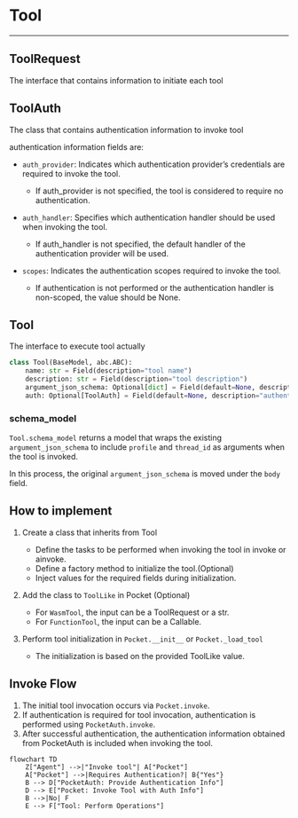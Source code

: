 # Tool

---

## ToolRequest

The interface that contains information to initiate each tool

## ToolAuth

The class that contains authentication information to invoke tool

authentication information fields are:

- `auth_provider`: Indicates which authentication provider’s credentials are required to invoke the tool.
    - If auth_provider is not specified, the tool is considered to require no authentication.

- `auth_handler`: Specifies which authentication handler should be used when invoking the tool.
    - If auth_handler is not specified, the default handler of the authentication provider will be used.

- `scopes`: Indicates the authentication scopes required to invoke the tool.
    - If authentication is not performed or the authentication handler is non-scoped, the value should be None.

## Tool

The interface to execute tool actually

```python
class Tool(BaseModel, abc.ABC):
    name: str = Field(description="tool name")
    description: str = Field(description="tool description")
    argument_json_schema: Optional[dict] = Field(default=None, description="tool argument json schema")
    auth: Optional[ToolAuth] = Field(default=None, description="authentication information to invoke tool")
```

### schema_model

`Tool.schema_model` returns a model that wraps the existing `argument_json_schema` to include `profile` and `thread_id` as
arguments when the tool is invoked.

In this process, the original `argument_json_schema` is moved under the `body` field.

## How to implement

1. Create a class that inherits from Tool
    - Define the tasks to be performed when invoking the tool in invoke or ainvoke.
    - Define a factory method to initialize the tool.(Optional)
    - Inject values for the required fields during initialization.

2. Add the class to `ToolLike` in Pocket (Optional)
    - For `WasmTool`, the input can be a ToolRequest or a str.
    - For `FunctionTool`, the input can be a Callable.

3. Perform tool initialization in `Pocket.__init__` or `Pocket._load_tool`
    - The initialization is based on the provided ToolLike value.

## Invoke Flow

1. The initial tool invocation occurs via `Pocket.invoke`.
2. If authentication is required for tool invocation, authentication is performed using `PocketAuth.invoke`.
3. After successful authentication, the authentication information obtained from PocketAuth is included when invoking
   the tool.

```mermaid
flowchart TD
    Z["Agent"] -->|"Invoke tool"| A["Pocket"]
    A["Pocket"] -->|Requires Authentication?| B{"Yes"}
    B --> D["PocketAuth: Provide Authentication Info"]
    D --> E["Pocket: Invoke Tool with Auth Info"]
    B -->|No| F
    E --> F["Tool: Perform Operations"]
```



